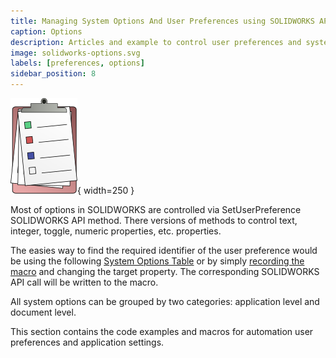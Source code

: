 ```yaml
---
title: Managing System Options And User Preferences using SOLIDWORKS API
caption: Options
description: Articles and example to control user preferences and system options at document and application levels using SOLIDWORKS API
image: solidworks-options.svg
labels: [preferences, options]
sidebar_position: 8
---
```

![SOLIDWORKS options API automation](solidworks-options.svg){ width=250 }

Most of options in SOLIDWORKS are controlled via SetUserPreference SOLIDWORKS API method. There versions of methods to control text, integer, toggle, numeric properties, etc. properties.

The easies way to find the required identifier of the user preference would be using the following [System Options Table](https://help.solidworks.com/2018/english/api/sldworksapiprogguide/overview/system_options_and_document_properties.htm) or by simply [recording the macro](/docs/codestack/solidworks-api/getting-started/macros/recording) and changing the target property. The corresponding SOLIDWORKS API call will be written to the macro.

All system options can be grouped by two categories: application level and document level.

This section contains the code examples and macros for automation user preferences and application settings.
